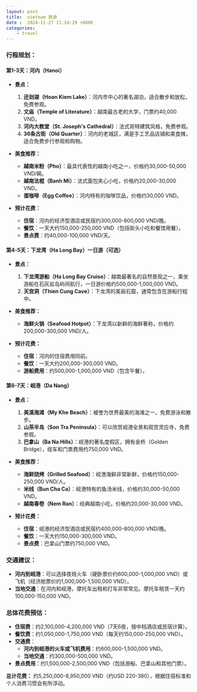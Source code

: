 ```yaml
---
layout: post
title:  vietnam 旅游
date :  2024-11-27 11:24:29 +0800
categories: 
    - travel
---
```


### 行程规划：

#### **第1-3天：河内（Hanoi）**
- **景点：**
  1. **还剑湖（Hoan Kiem Lake）**：河内市中心的著名湖泊，适合散步和放松，免费参观。
  2. **文庙（Temple of Literature）**：越南最古老的大学，门票约40,000 VND。
  3. **河内大教堂（St. Joseph's Cathedral）**：法式哥特建筑风格，免费参观。
  4. **36条古街（Old Quarter）**：河内的老城区，满是手工艺品店铺和美食摊，适合免费步行参观和购物。

- **美食推荐：**
  - **越南米粉（Pho）**：最具代表性的越南小吃之一，价格约30,000-50,000 VND/碗。
  - **越南法棍（Banh Mi）**：法式面包夹心小吃，价格约20,000-30,000 VND。
  - **蛋咖啡（Egg Coffee）**：河内特有的咖啡饮品，价格约30,000 VND。

- **预计花费：**
  - **住宿**：河内的经济型酒店或民宿约300,000-600,000 VND/晚。
  - **餐饮**：一天大约150,000-250,000 VND（包括街头小吃和餐馆用餐）。
  - **景点费**：约40,000-100,000 VND/天。

#### **第4-5天：下龙湾（Ha Long Bay）一日游（可选）**
- **景点：**
  1. **下龙湾游船（Ha Long Bay Cruise）**：越南最著名的自然景观之一，乘坐游船在石灰岩岛屿间航行，一日游价格约500,000-1,000,000 VND。
  2. **天宫洞（Thien Cung Cave）**：下龙湾的美丽石窟，通常包含在游船行程中。

- **美食推荐：**
  - **海鲜火锅（Seafood Hotpot）**：下龙湾以新鲜的海鲜著称，价格约200,000-300,000 VND/人。

- **预计花费：**
  - **住宿**：河内的住宿费用同前。
  - **餐饮**：一天大约200,000-300,000 VND。
  - **游船费用**：约500,000-1,000,000 VND（包含午餐）。

#### **第6-7天：岘港（Da Nang）**
- **景点：**
  1. **美溪海滩（My Khe Beach）**：被誉为世界最美的海滩之一，免费游泳和散步。
  2. **山茶半岛（Son Tra Peninsula）**：可以欣赏岘港全景和观赏灵应寺，免费参观。
  3. **巴拿山（Ba Na Hills）**：岘港的著名度假区，拥有金桥（Golden Bridge），缆车和门票费用约750,000 VND。

- **美食推荐：**
  - **海鲜烧烤（Grilled Seafood）**：岘港海鲜非常新鲜，价格约150,000-250,000 VND/人。
  - **米线（Bun Cha Ca）**：岘港特有的鱼汤米线，价格约30,000-50,000 VND。
  - **越南春卷（Nem Ran）**：经典越南小吃，价格约20,000-30,000 VND。

- **预计花费：**
  - **住宿**：岘港的经济型酒店或民宿约400,000-800,000 VND/晚。
  - **餐饮**：一天大约150,000-300,000 VND。
  - **景点费**：巴拿山门票约750,000 VND。

### 交通建议：
- **河内到岘港**：可以选择夜班火车（硬卧票价约600,000-1,000,000 VND）或飞机（经济舱票价约1,000,000-1,500,000 VND）。
- **当地交通**：在河内和岘港，摩托车出租和打车非常常见。摩托车租赁一天约100,000-150,000 VND。

### 总体花费预估：
- **住宿费**：约2,100,000-4,200,000 VND（7天6夜，按中档酒店或民宿计算）。
- **餐饮费**：约1,050,000-1,750,000 VND（每天约150,000-250,000 VND）。
- **交通费**：
  - **河内到岘港的火车或飞机费用**：约600,000-1,500,000 VND。
  - **当地交通**：约300,000-500,000 VND。
- **景点费用**：约1,500,000-2,500,000 VND（包括游船、巴拿山和其他门票）。

**总计花费：** 约5,250,000-8,950,000 VND（约USD 220-380），根据住宿标准和个人消费习惯会有所浮动。
